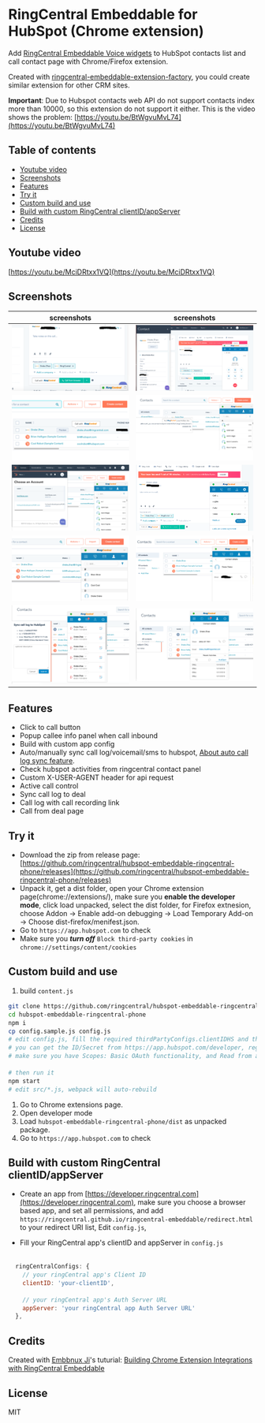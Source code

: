 
# RingCentral Embeddable for HubSpot (Chrome extension) <!-- omit in toc -->

Add [RingCentral Embeddable Voice widgets](https://github.com/ringcentral/ringcentral-embeddable) to HubSpot contacts list and call contact page with Chrome/Firefox extension.

Created with [ringcentral-embeddable-extension-factory](https://github.com/ringcentral/ringcentral-embeddable-extension-factory), you could create similar extension for other CRM sites.

**Important**: Due to Hubspot contacts web API do not support contacts index more than 10000, so this extension do not support it either. This is the video shows the problem: [https://youtu.be/BtWgvuMvL74](https://youtu.be/BtWgvuMvL74)

## Table of contents <!-- omit in toc -->

- [Youtube video](#youtube-video)
- [Screenshots](#screenshots)
- [Features](#features)
- [Try it](#try-it)
- [Custom build and use](#custom-build-and-use)
- [Build with custom RingCentral clientID/appServer](#build-with-custom-ringcentral-clientidappserver)
- [Credits](#credits)
- [License](#license)

## Youtube video

[https://youtu.be/MciDRtxx1VQ](https://youtu.be/MciDRtxx1VQ)

## Screenshots

| screenshots            |  screenshots |
:-------------------------:|:-------------------------:
![hubspot-btn2](docs/img/screenshots/hubspot-btn2.png) | ![hubspot-btn2](docs/img/screenshots/hubspot1.png)
![hubspot-list2](docs/img/screenshots/hubspot-list2.png) | ![hubspot-list2](docs/img/screenshots/hs1.png)
![hubspot-list2](docs/img/screenshots/hs2.png) | ![hubspot-list2](docs/img/screenshots/hs3.png)
![hubspot-list2](docs/img/screenshots/hs4.png) | ![hubspot-list2](docs/img/screenshots/hs5.png)
![hubspot-list2](docs/img/screenshots/hs6.png) | ![hubspot-list2](docs/img/screenshots/hs7.png)

## Features

- Click to call button
- Popup callee info panel when call inbound
- Build with custom app config
- Auto/manually sync call log/voicemail/sms to hubspot, [About auto call log sync feature](https://github.com/ringcentral/hubspot-embeddable-ringcentral-phone/issues/137).
- Check hubspot activities from ringcentral contact panel
- Custom X-USER-AGENT header for api request
- Active call control
- Sync call log to deal
- Call log with call recording link
- Call from deal page

## Try it

- Download the zip from release page: [https://github.com/ringcentral/hubspot-embeddable-ringcentral-phone/releases](https://github.com/ringcentral/hubspot-embeddable-ringcentral-phone/releases)
- Unpack it, get a dist folder, open your Chrome extension page(chrome://extensions/), make sure you **enable the developer mode**, click load unpacked, select the dist folder, for Firefox extnesion, choose Addon -> Enable add-on debugging -> Load Temporary Add-on -> Choose dist-firefox/menifest.json.
- Go to `https://app.hubspot.com` to check
- Make sure you ***turn off*** `Block third-party cookies` in `chrome://settings/content/cookies`

## Custom build and use

1. build `content.js`

```bash
git clone https://github.com/ringcentral/hubspot-embeddable-ringcentral-phone.git
cd hubspot-embeddable-ringcentral-phone
npm i
cp config.sample.js config.js
# edit config.js, fill the required thirdPartyConfigs.clientIDHS and thirdPartyConfigs.clientSecretHS
# you can get the ID/Secret from https://app.hubspot.com/developer, register and create an app,
# make sure you have Scopes: Basic OAuth functionality, and Read from and write to my: Contacts checked.

# then run it
npm start
# edit src/*.js, webpack will auto-rebuild
```

1. Go to Chrome extensions page.
1. Open developer mode
1. Load `hubspot-embeddable-ringcentral-phone/dist` as unpacked package.
1. Go to `https://app.hubspot.com` to check

## Build with custom RingCentral clientID/appServer

- Create an app from [https://developer.ringcentral.com](https://developer.ringcentral.com), make sure you choose a browser based app, and set all permissions, and add `https://ringcentral.github.io/ringcentral-embeddable/redirect.html` to your redirect URI list, Edit `config.js`,

- Fill your RingCentral app's clientID and appServer in `config.js`

```js

  ringCentralConfigs: {
    // your ringCentral app's Client ID
    clientID: 'your-clientID',

    // your ringCentral app's Auth Server URL
    appServer: 'your ringCentral app Auth Server URL'
  },
```

## Credits

Created with [Embbnux Ji](https://github.com/embbnux)'s tuturial:
 [Building Chrome Extension Integrations with RingCentral Embeddable](https://medium.com/ringcentral-developers/build-a-chrome-extension-with-ringcentral-embeddable-bb6faee808a3)

## License

MIT
